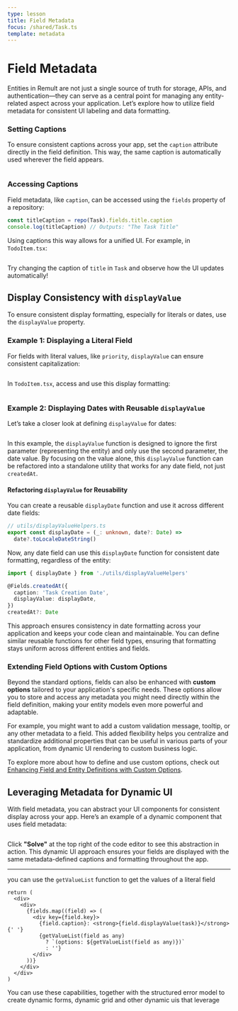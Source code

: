 ```yaml
---
type: lesson
title: Field Metadata
focus: /shared/Task.ts
template: metadata
---
```


# Field Metadata

Entities in Remult are not just a single source of truth for storage, APIs, and authentication—they can serve as a central point for managing any entity-related aspect across your application. Let’s explore how to utilize field metadata for consistent UI labeling and data formatting.

### Setting Captions

To ensure consistent captions across your app, set the `caption` attribute directly in the field definition. This way, the same caption is automatically used wherever the field appears.

```file:/shared/Task.ts title="shared/Task.ts" collapse={1-6,16-100} add={12}

```

### Accessing Captions

Field metadata, like `caption`, can be accessed using the `fields` property of a repository:

```typescript
const titleCaption = repo(Task).fields.title.caption
console.log(titleCaption) // Outputs: "The Task Title"
```

Using captions this way allows for a unified UI. For example, in `TodoItem.tsx`:

```file:/frontend/TodoItem.tsx title="frontend/TodoItem.tsx" collapse={15-100} add={6,13}

```

Try changing the caption of `title` in `Task` and observe how the UI updates automatically!

## Display Consistency with `displayValue`

To ensure consistent display formatting, especially for literals or dates, use the `displayValue` property.

### Example 1: Displaying a Literal Field

For fields with literal values, like `priority`, `displayValue` can ensure consistent capitalization:

```file:/shared/Task.ts title="shared/Task.ts" collapse={1-6,8-14,23-100} add={18-19}

```

In `TodoItem.tsx`, access and use this display formatting:

```file:/frontend/TodoItem.tsx title="frontend/TodoItem.tsx" collapse={1-14,19-100} add={17}

```

### Example 2: Displaying Dates with Reusable `displayValue`

Let’s take a closer look at defining `displayValue` for dates:

```file:/shared/Task.ts title="shared/Task.ts" collapse={1-6,8-25} add={28}

```

In this example, the `displayValue` function is designed to ignore the first parameter (representing the entity) and only use the second parameter, the date value. By focusing on the value alone, this `displayValue` function can be refactored into a standalone utility that works for any date field, not just `createdAt`.

#### Refactoring `displayValue` for Reusability

You can create a reusable `displayDate` function and use it across different date fields:

```typescript
// utils/displayValueHelpers.ts
export const displayDate = (_: unknown, date?: Date) =>
  date?.toLocaleDateString()
```

Now, any date field can use this `displayDate` function for consistent date formatting, regardless of the entity:

```typescript
import { displayDate } from './utils/displayValueHelpers'

@Fields.createdAt({
  caption: 'Task Creation Date',
  displayValue: displayDate,
})
createdAt?: Date
```

This approach ensures consistency in date formatting across your application and keeps your code clean and maintainable. You can define similar reusable functions for other field types, ensuring that formatting stays uniform across different entities and fields.

### Extending Field Options with Custom Options

Beyond the standard options, fields can also be enhanced with **custom options** tailored to your application's specific needs. These options allow you to store and access any metadata you might need directly within the field definition, making your entity models even more powerful and adaptable.

For example, you might want to add a custom validation message, tooltip, or any other metadata to a field. This added flexibility helps you centralize and standardize additional properties that can be useful in various parts of your application, from dynamic UI rendering to custom business logic.

To explore more about how to define and use custom options, check out [Enhancing Field and Entity Definitions with Custom Options](https://remult.dev/docs/custom-options#enhancing-field-and-entity-definitions-with-custom-options).

## Leveraging Metadata for Dynamic UI

With field metadata, you can abstract your UI components for consistent display across your app. Here’s an example of a dynamic component that uses field metadata:

```solution:/frontend/TodoItem.tsx title="frontend/TodoItem.tsx" add={6-10,14-19}

```

Click **"Solve"** at the top right of the code editor to see this abstraction in action. This dynamic UI approach ensures your fields are displayed with the same metadata-defined captions and formatting throughout the app.

---

you can use the `getValueList` function to get the values of a literal field

```tsx
return (
  <div>
    <div>
      {fields.map((field) => (
        <div key={field.key}>
          {field.caption}: <strong>{field.displayValue(task)}</strong>{' '}
          {getValueList(field as any)
            ? `(options: ${getValueList(field as any)})`
            : ''}
        </div>
      ))}
    </div>
  </div>
)
```

You can use these capabilities, together with the structured error model to create dynamic forms, dynamic grid and other dynamic uis that leverage

